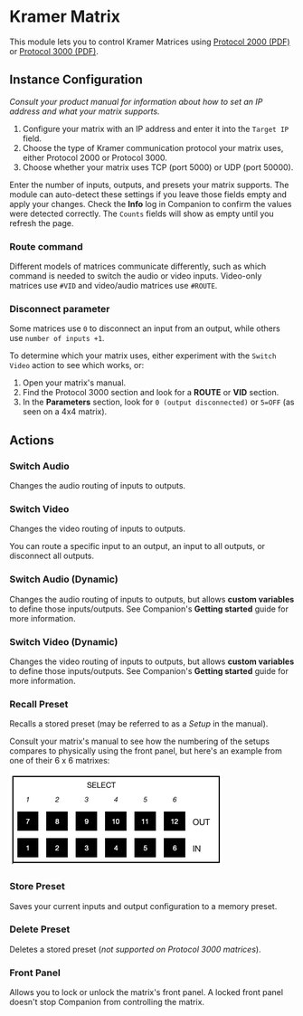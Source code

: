 # Kramer Matrix

This module lets you to control Kramer Matrices using [Protocol 2000 (PDF)](https://k.kramerav.com/downloads/protocols/protocol_2000_rev0_51.pdf) or [Protocol 3000 (PDF)](https://k.kramerav.com/downloads/protocols/protocol_3000_3.0_master_user.pdf).

## Instance Configuration

_Consult your product manual for information about how to set an IP address and what your matrix supports._

1. Configure your matrix with an IP address and enter it into the `Target IP` field.
2. Choose the type of Kramer communication protocol your matrix uses, either Protocol 2000 or Protocol 3000.
3. Choose whether your matrix uses TCP (port 5000) or UDP (port 50000).

Enter the number of inputs, outputs, and presets your matrix supports. The module can auto-detect these settings if you leave those fields empty and apply your changes. Check the **Info** log in Companion to confirm the values were detected correctly. The `Counts` fields will show as empty until you refresh the page.

### Route command

Different models of matrices communicate differently, such as which command is needed to switch the audio or video inputs. Video-only matrices use `#VID` and video/audio matrices use `#ROUTE`.

### Disconnect parameter

Some matrices use `0` to disconnect an input from an output, while others use `number of inputs +1`.

To determine which your matrix uses, either experiment with the `Switch Video` action to see which works, or:

1. Open your matrix's manual.
2. Find the Protocol 3000 section and look for a **ROUTE** or **VID** section.
3. In the **Parameters** section, look for `0 (output disconnected)` or `5=OFF` (as seen on a 4x4 matrix).

## Actions

### Switch Audio

Changes the audio routing of inputs to outputs.

### Switch Video

Changes the video routing of inputs to outputs.

You can route a specific input to an output, an input to all outputs, or disconnect all outputs.

### Switch Audio (Dynamic)

Changes the audio routing of inputs to outputs, but allows **custom variables** to define those inputs/outputs. See Companion's **Getting started** guide for more information.

### Switch Video (Dynamic)

Changes the video routing of inputs to outputs, but allows **custom variables** to define those inputs/outputs. See Companion's **Getting started** guide for more information.

### Recall Preset

Recalls a stored preset (may be referred to as a _Setup_ in the manual).

Consult your matrix's manual to see how the numbering of the setups compares to physically using the front panel, but here's an example from one of their 6 x 6 matrixes:

![matrix-panel](documentation/images/matrix-panel.png)

### Store Preset

Saves your current inputs and output configuration to a memory preset.

### Delete Preset

Deletes a stored preset (_not supported on Protocol 3000 matrices_).

### Front Panel

Allows you to lock or unlock the matrix's front panel. A locked front panel doesn't stop Companion from controlling the matrix.
